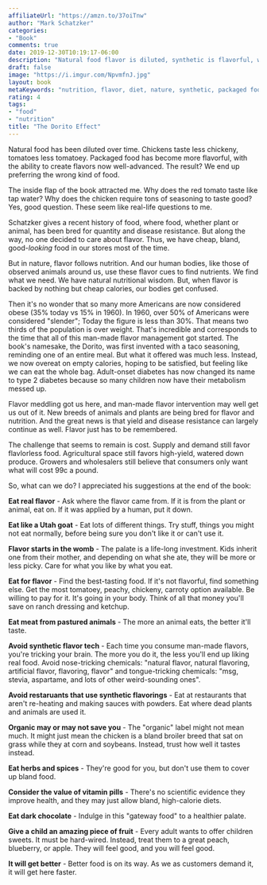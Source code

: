 ```yaml
---
affiliateUrl: "https://amzn.to/37oiTnw"
author: "Mark Schatzker"
categories:
- "Book"
comments: true
date: 2019-12-30T10:19:17-06:00
description: "Natural food flavor is diluted, synthetic is flavorful, we're confused."
draft: false
image: "https://i.imgur.com/NpvmfnJ.jpg"
layout: book
metaKeywords: "nutrition, flavor, diet, nature, synthetic, packaged food"
rating: 4
tags:
- "food"
- "nutrition"
title: "The Dorito Effect"
---
```


Natural food has been diluted over time.  Chickens taste less chickeny, tomatoes less tomatoey.  Packaged food has become more flavorful, with the ability to create flavors now well-advanced.  The result?  We end up preferring the wrong kind of food.

<!--more-->

The inside flap of the book attracted me.  Why does the red tomato taste like tap water?  Why does the chicken require tons of seasoning to taste good?  Yes, good question.  These seem like real-life questions to me.

Schatzker gives a recent history of food, where food, whether plant or animal, has been bred for quantity and disease resistance.  But along the way, no one decided to care about flavor.  Thus, we have cheap, bland, good-*looking* food in our stores most of the time.

But in nature, flavor follows nutrition.  And our human bodies, like those of observed animals around us, use these flavor cues to find nutrients.  We find what we need.  We have natural nutritional wisdom.  But, when flavor is backed by nothing but cheap calories, our bodies get confused.  

Then it's no wonder that so many more Americans are now considered obese (35% today vs 15% in 1960).  In 1960, over 50% of Americans were considered "slender"; Today the figure is less than 30%.  That means two thirds of the population is over weight.  That's incredible and corresponds to the time that all of this man-made flavor management got started.  The book's namesake, the Dorito, was first invented with a taco seasoning, reminding one of an entire meal.  But what it offered was much less.  Instead, we now overeat on empty calories, hoping to be satisfied, but feeling like we can eat the whole bag.  Adult-onset diabetes has now changed its name to type 2 diabetes because so many children now have their metabolism messed up.

Flavor meddling got us here, and man-made flavor intervention may well get us out of it.  New breeds of animals and plants are being bred for flavor and nutrition.  And the great news is that yield and disease resistance can largely continue as well.  Flavor just has to be remembered.  

The challenge that seems to remain is cost.  Supply and demand still favor flavlorless food.  Agricultural space still favors high-yield, watered down produce.  Growers and wholesalers still believe that consumers only want what will cost 99c a pound.

So, what can we do?  I appreciated his suggestions at the end of the book:

**Eat real flavor** - Ask where the flavor came from.  If it is from the plant or animal, eat on.  If it was applied by a human, put it down.

**Eat like a Utah goat** - Eat lots of different things.  Try stuff, things you might not eat normally, before being sure you don't like it or can't use it.

**Flavor starts in the womb** - The palate is a life-long investment.  Kids inherit one from their mother, and depending on what she ate, they will be more or less picky. Care for what you like by what you eat.

**Eat for flavor** - Find the best-tasting food.  If it's not flavorful, find something else.  Get the most tomatoey, peachy, chickeny, carroty option available.  Be willing to pay for it.  It's going in your body.  Think of all that money you'll save on ranch dressing and ketchup.  

**Eat meat from pastured animals** - The more an animal eats, the better it'll taste.

**Avoid synthetic flavor tech** - Each time you consume man-made flavors, you're tricking your brain.  The more you do it, the less you'll end up liking real food.  Avoid nose-tricking chemicals: "natural flavor, natural flavoring, artificial flavor, flavoring, flavor" and tongue-tricking chemicals: "msg, stevia, aspartame, and lots of other weird-sounding ones".

**Avoid restaruants that use synthetic flavorings** - Eat at restaurants that aren't re-heating and making sauces with powders.  Eat where dead plants and animals are used it.

**Organic may or may not save you** - The "organic" label might not mean much.  It might just mean the chicken is a bland broiler breed that sat on grass while they at corn and soybeans.  Instead, trust how well it tastes instead.

**Eat herbs and spices** - They're good for you, but don't use them to cover up bland food.

**Consider the value of vitamin pills** - There's no scientific evidence they improve health, and they may just allow bland, high-calorie diets.

**Eat dark chocolate** - Indulge in this "gateway food" to a healthier palate.

**Give a child an amazing piece of fruit** - Every adult wants to offer children sweets.  It must be hard-wired.  Instead, treat them to a great peach, blueberry, or apple.  They will feel good, and you will feel good.

**It will get better** - Better food is on its way.  As we as customers demand it, it will get here faster.
